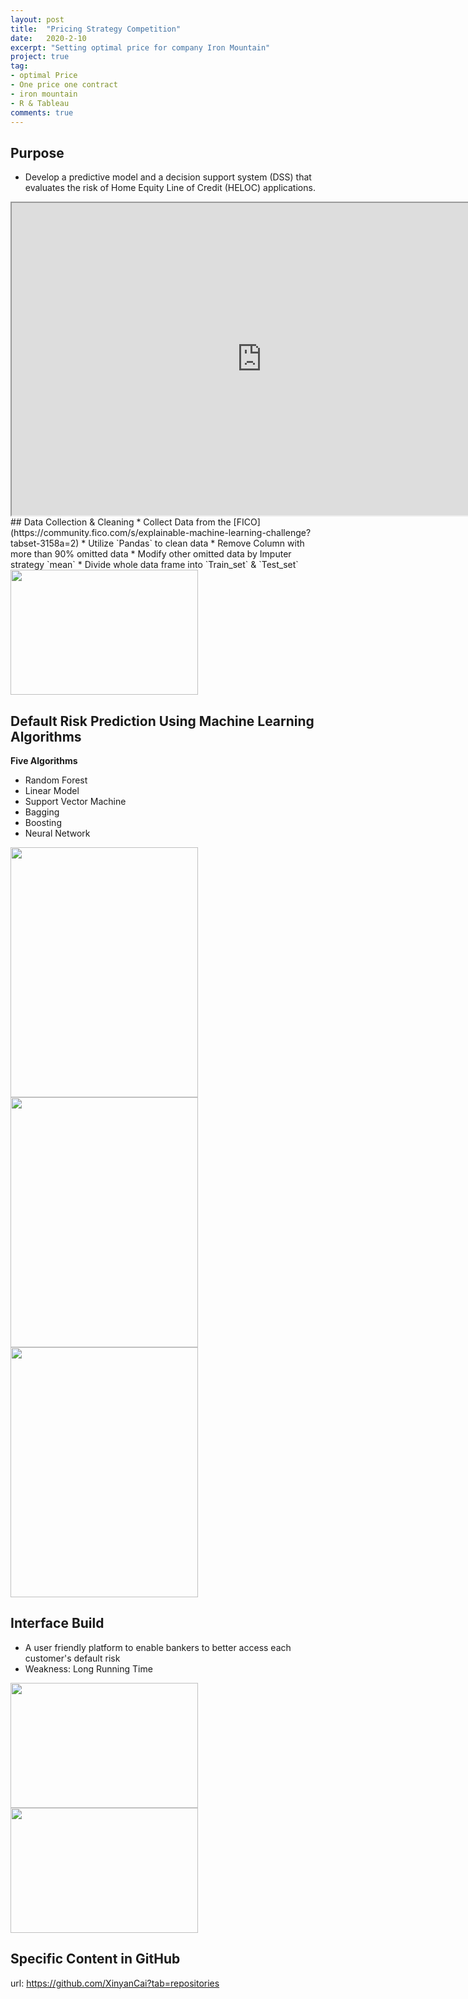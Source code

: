 ```yaml
---
layout: post
title:  "Pricing Strategy Competition"
date:   2020-2-10
excerpt: "Setting optimal price for company Iron Mountain"
project: true
tag:
- optimal Price
- One price one contract
- iron mountain
- R & Tableau
comments: true
---
```


    
## Purpose
* Develop a predictive model and a decision support system (DSS) that evaluates the risk of Home Equity Line of Credit (HELOC) applications.
      
<iframe width="800" height="500" 
    src="https://mobile.qzone.qq.com/l?g=1336&appid=4&subtype=1&blog_photo=0&ciphertext=843ED437001838C3B6F6AB403A6A61D5&uw=237326105&g_f=2000000393"></iframe>      
## Data Collection & Cleaning
* Collect Data from the [FICO](https://community.fico.com/s/explainable-machine-learning-challenge?tabset-3158a=2)
* Utilize `Pandas` to clean data
* Remove Column with more than 90% omitted data
* Modify other omitted data by Imputer strategy `mean`
* Divide whole data frame into `Train_set` & `Test_set`

<img src="http://r.photo.store.qq.com/psc?/V10MU7Rq18V88Z/zxjvJoYbvlQPq4wKS16LamFgsLsCkC5MtzbhF8aOBEUYy7h3t6o6JFcHwoOXvX5YyZWNGr1eicRyDyZEHuHHOVJ7WqLCGhw2lXkV7lQJwng!/r" width = "300" height = "200">


## Default Risk Prediction Using Machine Learning Algorithms
**Five Algorithms**
* Random Forest
* Linear Model
* Support Vector Machine
* Bagging
* Boosting
* Neural Network

<img src="http://r.photo.store.qq.com/psc?/V10MU7Rq18V88Z/zxjvJoYbvlQPq4wKS16LaneuZPDGZK30pGlNOUp3aUPppeQroPWWusjsbhPolR7fXjVRxJMZvgB5MaipDJ21ZlwFmERQY94sc2SS9WFNnZg!/r" width = "300" height = "400">
<img src="http://r.photo.store.qq.com/psc?/V10MU7Rq18V88Z/zxjvJoYbvlQPq4wKS16Lav.FXSYSziyvcBnUCZ7xpC9FU*sREf1fy9VfICvHKJu3ka7D5I0hL.uqVmnR2U2iKtzTo4LzKErSL0be8lhPRTc!/r" width = "300" height = "400">
<img src="http://r.photo.store.qq.com/psc?/V10MU7Rq18V88Z/zxjvJoYbvlQPq4wKS16LanBHooZI2hpcyrtoTEQTNyVN9KqWBdNWsKhDgw9qE4LsQyGj5AnKuHl61RV4rzL3Aq1xLwwh.DUG2j8WV8yBLK4!/r" width = "300" height = "400">

## Interface Build
* A user friendly platform to enable bankers to better access each customer's default risk
* Weakness: Long Running Time

<img src="http://r.photo.store.qq.com/psc?/V10MU7Rq18V88Z/zxjvJoYbvlQPq4wKS16Laorq5XcnI8cTO5lJ1*fVFpCXh*xvtA9orTDXvLE8MdwKwGxCQ2Pa2ig.BsXpNpDBSINIkrwaMPGU6.XF*oq4Z1g!/r" width = "300" height = "200">
<img src="http://r.photo.store.qq.com/psc?/V10MU7Rq18V88Z/zxjvJoYbvlQPq4wKS16LahFJLzqghaqRFMe6XUsoITxQRjIexwZQ6B5op42Ch0np2MFemv1SxIPj5tqdFKfgrRonnAkF.2ZliDA3TMi8*eY!/r" width = "300" height = "200">


## Specific Content in GitHub

url: <https://github.com/XinyanCai?tab=repositories>

